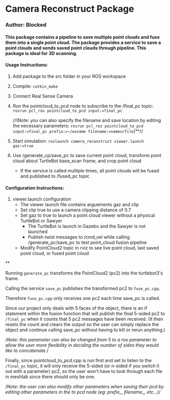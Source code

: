 # Camera Reconstruct Package
### Author: Blocked

#### This package contains a pipeline to save multiple point clouds and fuse them into a single point cloud. The package provides a service to save a point clouds and sends saved point clouds through pipeline. This package is ideal for 3D scanning.

#### Usage Instructions:
1. Add package to the src folder in your ROS workspace
2. Compile: `catkin_make`
3. Connect Real Sense Camera
4. Run the pointcloud_to_pcd node to subscribe to the /final_pc topic: `rosrun pcl_ros pointcloud_to_pcd input:=final_pc`
   
   //(Note: you can also specify the filename and save location by editing the necessary parameters: `rosrun pcl_ros pointcloud_to_pcd input:=final_pc prefix:=~/wsname filename:=nameurfile`)**//
5. Start simulation: `roslaunch camera_reconstruct viewer.launch gaz:=true`
6. Use /generate_cp/save_pc to save current point cloud, transform point cloud about TurtleBot base_scan frame, and crop point cloud
    * If the service is called multiple times, all point clouds will be fused and published to /fused_pc topic

#### Configuration Instructions:
1. viewer.launch configuration
    * The viewer launch file contains arguements gaz and clip
    * Set clip true to use a camera clipping distance of 0.7
    * Set gaz to true to launch a point cloud viewer without a physical TurtleBot or Sawyer
        * The TurtleBot is launch in Gazebo and the Sawyer is not launched
        * Publish twist messages to /cmd_vel while calling /generate_pc/save_pc to test point_cloud fusion pipeline
    * Modify PointCloud2 topic in rviz to see live point cloud, last saved point cloud, or fused point cloud


<p>**<br>

Running `generate_pc` transforms the PointCloud2 (pc2) into the turtlebot3's frame.<br>

Calling the service `save_pc` publishes the transformed pc2 to `fuse_pc.cpp`.<br>

Therefore `fuse_pc.cpp` only receives one pc2 each time save_pc is called.<br>

Since our project only deals with 5 faces of the object, there is an if statement within the fusion function that will publish the final 5-sided pc2 to `/final_pc` when it counts that 5 pc2 messages have been received. (It then resets the count and clears the output so the user can simply replace the object and continue calling save_pc without having to kill or rerun anything.)<br>

/*Note: this parameter can also be changed from 5 to a ros parameter to allow the user more flexibility in deciding the number of sides they would like to concatenate.*/<br>

Finally, since pointcloud_to_pcd.cpp is run first and set to listen to the `/final_pc` topic, it will only receive the 5-sided (or n-sided if you switch it out with a parameter) pc2, so the user won't have to look through each file in meshlab since there should only be one.<br>

/*Note: the user can also modify other parameters when saving their pcd by editing other parameters in the to pcd node (eg: prefix_, filename_, etc...)*/</p>
